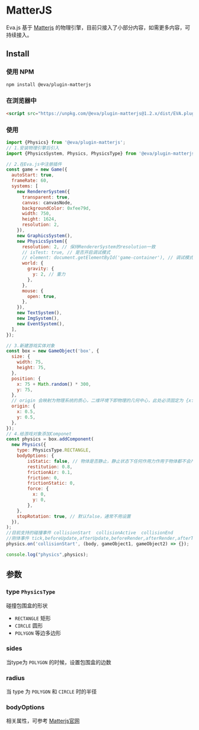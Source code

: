 
# MatterJS

Eva.js 基于 [Matterjs](https://brm.io/matter-js) 的物理引擎，目前只接入了小部分内容，如需更多内容，可持续接入。

## Install

### 使用 NPM
```bash
npm install @eva/plugin-matterjs
```

### 在浏览器中
```html
<script src="https://unpkg.com/@eva/plugin-matterjs@1.2.x/dist/EVA.plugin.renderer.matterjs.min.js"></script>
```

### 使用

```js
import {Physics} from '@eva/plugin-matterjs';
// 1.安装物理引擎后引入
import {PhysicsSystem, Physics, PhysicsType} from '@eva/plugin-matterjs';

// 2.在Eva.js中注册插件
const game = new Game({
  autoStart: true,
  frameRate: 60,
  systems: [
    new RendererSystem({
      transparent: true,
      canvas: canvasNode,
      backgroundColor: 0xfee79d,
      width: 750,
      height: 1624,
      resolution: 2,
    }),
    new GraphicsSystem(),
    new PhysicsSystem({
      resolution: 2, // 保持RendererSystem的resolution一致
      // isTest: true, // 是否开启调试模式
      // element: document.getElementById('game-container'), // 调试模式下canvas节点的挂载点
      world: {
        gravity: {
          y: 2, // 重力
        },
      },
      mouse: {
        open: true,
      },
    }),
    new TextSystem(),
    new ImgSystem(),
    new EventSystem(),
  ],
});

// 3.新建游戏实体对象
const box = new GameObject('box', {
  size: {
    width: 75,
    height: 75,
  },
  position: {
    x: 75 + Math.random() * 300,
    y: 75,
  },
  // origin 会映射为物理系统的质心，二维环境下即物理的几何中心，此处必须固定为 {x:0.5,y:0.5}
  origin: {
    x: 0.5,
    y: 0.5,
  },
});
// 4.给游戏对象添加Componet
const physics = box.addComponent(
  new Physics({
    type: PhysicsType.RECTANGLE,
    bodyOptions: {
        isStatic: false, // 物体是否静止，静止状态下任何作用力作用于物体都不会产生效果
        restitution: 0.8,
        frictionAir: 0.1,
        friction: 0,
        frictionStatic: 0,
        force: {
          x: 0,
          y: 0,
        },
    },
    stopRotation: true, // 默认false，通常不用设置
  }),
);
//目前支持的碰撞事件 collisionStart  collisionActive  collisionEnd
//刚体事件 tick,beforeUpdate,afterUpdate,beforeRender,afterRender,afterTick 通常使用beforeUpdate和afterUpdate即可
physics.on('collisionStart', (body, gameObject1, gameObject2) => {});

console.log("physics",physics);
```

## 参数
### type `PhysicsType`
碰撞包围盒的形状 
- `RECTANGLE` 矩形
- `CIRCLE` 圆形
- `POLYGON` 等边多边形

### sides
当type为 `POLYGON` 的时候，设置包围盒的边数

### radius
当 type 为 `POLYGON` 和 `CIRCLE` 时的半径

### bodyOptions
相关属性，可参考 [Matterjs官网](https://brm.io/matter-js/docs/classes/Body.html#properties)


<br />
<br />
<br />
<br />
<br />